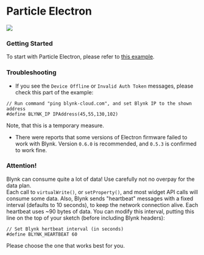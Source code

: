 # Particle Electron



![](https://s3.amazonaws.com/uploads.intercomcdn.com/i/o/20403616/72edd18a5ca2deb701801756/687474703a2f2f7777772e7468656d616b657273776f726b62656e63682e636f6d2f73697465732f64656661756c742f66696c65732f656c656374726f6e2d30333638303464312e6a7067)

### Getting Started <a id="getting-started"></a>

To start with Particle Electron, please refer to [this example](https://github.com/vshymanskyy/blynk-library-spark/blob/master/examples/02_Particle_Electron/02_Particle_Electron.ino).

### Troubleshooting <a id="troubleshooting"></a>

* If you see the `Device Offline` or `Invalid Auth Token` messages, please check this part of the example:

```text
// Run command "ping blynk-cloud.com", and set Blynk IP to the shown address
#define BLYNK_IP IPAddress(45,55,130,102)
```

Note, that this is a temporary measure.

* There were reports that some versions of Electron firmware failed to work with Blynk. Version `0.6.0` is recommended, and `0.5.3` is confirmed to work fine.

### Attention! <a id="attention"></a>

Blynk can consume quite a lot of data! Use carefully not no overpay for the data plan.  
 Each call to `virtualWrite()`, or `setProperty()`, and most widget API calls will consume some data. Also, Blynk sends "heartbeat" messages with a fixed interval \(defaults to 10 seconds\), to keep the network connection alive. Each heartbeat uses ~90 bytes of data. You can modify this interval, putting this line on the top of your sketch \(before including Blynk headers\):

```text
// Set Blynk hertbeat interval (in seconds)
#define BLYNK_HEARTBEAT 60
```

Please choose the one that works best for you.  


